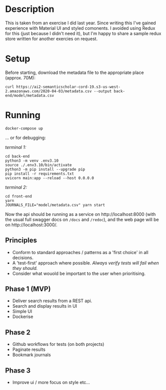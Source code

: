 # Description
This is taken from an exercise I did last year. Since writing this I've gained experience with Material UI and styled comonents. I avoided using Redux for this (just because I didn't need it), but I'm happy to share a sample redux store written for another exercies on request.

# Setup
Before starting, download the metadata file to the appropriate place (approx. 70M):
```
curl https://ai2-semanticscholar-cord-19.s3-us-west-2.amazonaws.com/2020-04-03/metadata.csv --output back-end/model/metadata.csv
```

# Running
```
docker-compose up
```
... or for debugging:

_terminal 1:_
```
cd back-end
python3 -m venv .env3.10
source ./.env3.10/bin/activate
python3 -m pip install --upgrade pip
pip install -r requirements.txt
uvicorn main:app --reload --host 0.0.0.0
```

_terminal 2:_
```
cd front-end
yarn
JOURNALS_FILE="model/metadata.csv" yarn start
```

Now the api should be running as a service on http://localhost:8000 (with the usual full swagger docs on `/docs` and `/redoc`), and the web page will be on http://localhost:3000/.

## Principles
- Conform to standard approaches / patterns as a 'first choice' in all decisions.
- A 'test-first' approach where possible. _Always verify tests will fail when they should._
- Consider what wouold be important to the user when prioritising.

## Phase 1 (MVP)
- Deliver search results from a REST api.
- Search and display results in UI
- Simple UI
- Dockerise

## Phase 2
- Github workflows for tests (on both projects)
- Paginate results
- Bookmark journals

## Phase 3
- Improve ui / more focus on style etc...
